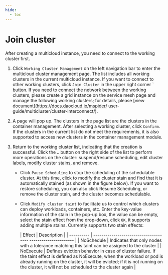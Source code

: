 ```yaml
---
hide:
  - toc
---
```


# Join cluster

After creating a multicloud instance, you need to connect to the working cluster first.

1. Click `Working Cluster Management` on the left navigation bar to enter the multicloud cluster management page. The list includes all working clusters in the current multicloud instance. If you want to connect to other working clusters, click `Join Cluster` in the upper right corner ` button. If you need to connect the network between the working clusters, please create a grid instance on the service mesh page and manage the following working clusters; for details, please [view document](https://docs.daocloud.io/mspider/ user-guide/multicluster/cluster-interconnect/).

    <!--screenshot-->

2. A page will pop up. The clusters in the page list are the clusters in the container management. After selecting a working cluster, click `Confirm`. If the clusters in the current list do not meet the requirements, it is also supported to access new clusters in the container management module.

    <!--screenshot-->

3. Return to the working cluster list, indicating that the creation is successful. Click the `…` button on the right side of the list to perform more operations on the cluster: suspend/resume scheduling, edit cluster labels, modify cluster stains, and remove.

    <!--screenshot-->

    - Click `Pause Scheduling` to stop the scheduling of the schedulable cluster. At this time, click to modify the cluster stain and find that it is automatically stained (as shown in the figure below). If you want to restore scheduling, you can also click Resume Scheduling, or remove the cluster stain, and the cluster becomes schedulable.

        <!--screenshot-->

    - Click `Modify cluster taint` to facilitate us to control which clusters can deploy workloads, containers, etc. Enter the key-value information of the stain in the pop-up box, the value can be empty, select the stain effect from the drop-down, click `OK`, it supports adding multiple stains. Currently supports two stain effects:

        | Effect | Description |
        | ---------- | -------------------------------------- ---------------------- |
        | NoSchedule | Indicates that only nodes with a tolerance matching this taint can be assigned to the cluster |
        | NoExecute | Defines eviction behavior in case of cluster failure. If the taint effect is defined as NoExecute, when the workload or pod is already running on the cluster, it will be evicted; if it is not running on the cluster, it will not be scheduled to the cluster again |

        <!--screenshot-->